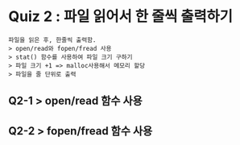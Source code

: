 # Quiz 2 : 파일 읽어서 한 줄씩 출력하기
	파일을 읽은 후, 한줄씩 출력함.
	> open/read와 fopen/fread 사용
	> stat() 함수를 사용하여 파일 크기 구하기
	> 파일 크기 +1 => malloc사용해서 메모리 할당
	> 파일을 줄 단위로 출력

## Q2-1 > open/read 함수 사용

## Q2-2 > fopen/fread 함수 사용


